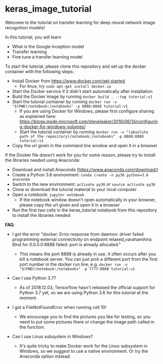 # keras_image_tutorial
Welcome to the tutorial on transfer learning for deep neural network image recognition models!

In this tutorial, you will learn
* What is the Google Inception model
* Transfer learning
* Fine tune a transfer learning model

To start the tutorial, please clone this repository and set up the docker container with the following steps:
* Install Docker from https://www.docker.com/get-started
	* For linux, try `sudo apt-get install docker.io`
* Start the Docker service if it didn't start automatically after installation
* Build the Docker image by running `docker build . --tag tutorial:v1`
* Start the tutorial container by running `docker run -v "$(PWD)/notebook:/notebooks" -p 8888:8888 tutorial:v1`
	* If you are using Docker for Windows, please first configure sharing as explained here: https://blogs.msdn.microsoft.com/stevelasker/2016/06/14/configuring-docker-for-windows-volumes/
	* Start the tutorial container by running `docker run -v "(absolute path of the repository)/notebook:/notebooks" -p 8888:8888 tutorial:v1`
* Copy the url given in the command line window and open it in a browser

If the Docker file doesn't work for you for some reason, please try to install the libraries needed using Anaconda:
* Download and install Anaconda (https://www.anaconda.com/download/)
* Create a Python 3.6 environment: `conda create -n py36 python=3.6 anaconda`
* Switch to the new environment: `activate py36` or `source activate py36`
* Clone or download the tutorial material to your local computer
* Open a notebook: `jupyter notebook`
	* If the notebook window doesn't open automatically in your browser, please copy the url given and open it in a browser
* Run the first two cells in the keras_tutorial notebook from this repository to install the libraries needed

<b>FAQ</b>:
* I got the error "docker: Error response from daemon: driver failed programming external connectivity on endpoint relaxed_varahamihira: Bind for 0.0.0.0:8888 failed: port is already allocated."
	* This means the port 8888 is already in use. It often occurs after you kill a notebook server. You can just pick a different port from the first port number in the docker run line, e.g. `docker run -v "$(PWD)/notebook:/notebooks" -p 7777:8888 tutorial:v1`

* Can I use Python 3.7?
	* As of 2018.12.03, Tensorflow hasn't released the official support for Python 3.7 yet, so we are using Python 3.6 for this tutorial at the moment.

* I got a FileNotFoundError when running cell 10!
	* We encourage you to find the pictures you like for testing, so you need to put some pictures there or change the image path called in the function.

* Can I use Linux subsystem in Windows?
	* It's quite tricky to make Docker work for the Linux subsystem in Windows, so we suggest to use a native environment. Or try the Anaconda option instead.
